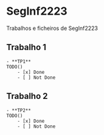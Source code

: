 # SegInf2223
 Trabalhos e ficheiros de SegInf2223
 ## Trabalho 1
    - **TP1**
    TODO()
        - [x] Done
        - [ ] Not Done
 ## Trabalho 2
    - **TP2**
    TODO()
        - [x] Done
        - [ ] Not Done
